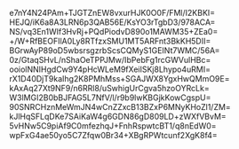 e7nY4N24PAm+TJGTZnEW8vxurHJK0O0F/FMl/I2KBKI=
HEJQ/iK6a8A3LRN6p3QAB56E/KsYO3rTgbD3/978ACA=
NS/vq3En1WIf3HvRj+PQdPiodvD890o1MAWM35+ZEa0=
+/W+RfBEOFIlA0Ly8RTfzxSMU1MT5ARFnt3BkKH5DII=
BGrwAyP89oD5wbsrsgzrbScsCQMyS1GEINt7WMC/56A=
0z/GtaqSHvL/nShaOeTPPJMw/IbPebFg1rcGWVulHBc=
ooiolNNIHgdCw9Y4pHcWLeM9fXeiISKj8Lhypo4uRMI=
rX1D40DjT9kaIhg2K8PMhMss+SGAJWX8YgxHwQMmO9E=
kAxAq27Xt9NF9/n6RRl8/uSwhigUrCgva5hzoOYRcLk=
W3lMGI2B0bBJFAG5L7NfV/l/r9b9lwKBGjkKowCgspU=
90SNRCHznMeWmJN4wCnZZxcB13BZxP6MNyKHoZl1/ZM=
kJlHqSFLqDKe7SAiKaW4g6GDN86gD809LD+zWXfVBvM=
5vHNw5C9piAf9C0mfezhqJ+FnhRspwtcBT1/q8nEdW0=
wpFxG4ae50yo5C7Zfqw0Br34+XBgRPWtcunf2XgK8f4=
